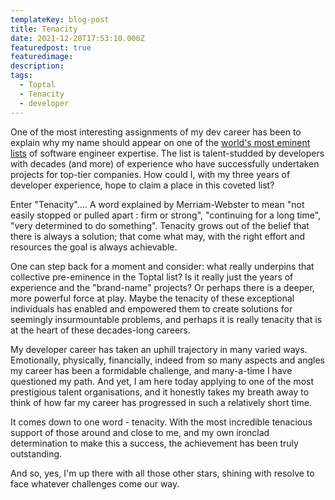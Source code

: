 ```yaml
---
templateKey: blog-post
title: Tenacity
date: 2021-12-20T17:53:10.000Z
featuredpost: true
featuredimage: 
description: 
tags:
  - Toptal
  - Tenacity
  - developer
---
```


One of the most interesting assignments of my dev career has been to explain why my name should appear on one of the <a href="https://www.toptal.com/c-sharp">world's most eminent lists</a> of software engineer expertise. The list is talent-studded by developers with decades (and more) of experience who have successfully undertaken projects for top-tier companies. How could I, with my three years of developer experience, hope to claim a place in this coveted list?

Enter "Tenacity".... A word explained by Merriam-Webster to mean "not easily stopped or pulled apart : firm or strong", "continuing for a long time", "very determined to do something". Tenacity grows out of the belief that there is always a solution; that come what may, with the right effort and resources the goal is always achievable.

One can step back for a moment and consider: what really underpins that collective pre-eminence in the Toptal list? Is it really just the years of experience and the "brand-name" projects? Or perhaps there is a deeper, more powerful force at play. Maybe the tenacity of these exceptional individuals has enabled and empowered them to create solutions for seemingly insurmountable problems, and perhaps it is really tenacity that is at the heart of these decades-long careers.

My developer career has taken an uphill trajectory in many varied ways. Emotionally, physically, financially, indeed from so many aspects and angles my career has been a formidable challenge, and many-a-time I have questioned my path. And yet, I am here today applying to one of the most prestigious talent organisations, and it honestly takes my breath away to think of how far my career has progressed in such a relatively short time.

It comes down to one word - tenacity. With the most incredible tenacious support of those around and close to me, and my own ironclad determination to make this a success, the achievement has been truly outstanding.

And so, yes, I'm up there with all those other stars, shining with resolve to face whatever challenges come our way.





